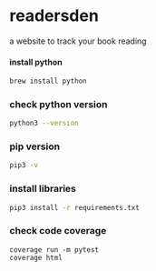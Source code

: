 # readersden
a website to track your book reading


#### install python

```sh
brew install python
```

### check python version

```sh
python3 --version
```

### pip version

```sh
pip3 -v
```

### install libraries

```sh
pip3 install -r requirements.txt
```

### check code coverage
```shell
coverage run -m pytest
coverage html
```